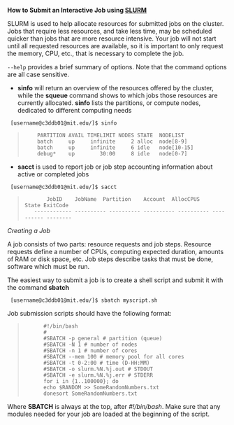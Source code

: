 **How to Submit an Interactive Job using [SLURM](https://support.ceci-hpc.be/doc/_contents/QuickStart/SubmittingJobs/SlurmTutorial.html)**

SLURM is used to help allocate resources for submitted jobs on the cluster. Jobs that require less resources, and take less time, may be scheduled quicker than jobs that are more resource intensive. Your job will not start until all requested resources are available, so it is important to only request the memory, CPU, etc., that is necessary to complete the job. 

`--help` provides a brief summary of options. Note that the command options are all case sensitive.

* **sinfo** will return an overview of the resources offered by the cluster, while the **squeue** command shows to which jobs those resources are currently allocated. **sinfo** lists the partitions, or compute nodes, dedicated to different computing needs

` [username@c3ddb01@mit.edu/]$ sinfo`

>         PARTITION AVAIL TIMELIMIT NODES STATE  NODELIST
>         batch     up     infinite     2 alloc  node[8-9]
>         batch     up     infinite     6 idle   node[10-15]
>         debug*    up        30:00     8 idle   node[0-7]

* **sacct** is used to report job or job step accounting information about active or completed jobs

` [username@c3ddb01@mit.edu/]$ sacct`

>            JobID    JobName  Partition    Account  AllocCPUS      State ExitCode
>        ------------ ---------- ---------- ---------- ---------- ---------- --------

_Creating a Job_

A job consists of two parts: resource requests and job steps. Resource requests define a number of CPUs, computing expected duration, amounts of RAM or disk space, etc. Job steps describe tasks that must be done, software which must be run.

The easiest way to submit a job is to create a shell script and submit it with the command **sbatch**

` [username@c3ddb01@mit.edu/]$ sbatch myscript.sh`

Job submission scripts should have the following format:

>           #!/bin/bash
>           #
>           #SBATCH -p general # partition (queue)
>           #SBATCH -N 1 # number of nodes
>           #SBATCH -n 1 # number of cores
>           #SBATCH --mem 100 # memory pool for all cores
>           #SBATCH -t 0-2:00 # time (D-HH:MM)
>           #SBATCH -o slurm.%N.%j.out # STDOUT
>           #SBATCH -e slurm.%N.%j.err # STDERR
>           for i in {1..100000}; do
>           echo $RANDOM >> SomeRandomNumbers.txt
>           donesort SomeRandomNumbers.txt



Where **SBATCH** is always at the top, after *#!/bin/bash*. Make sure that any modules needed for your job are loaded at the beginning of the script. 


 